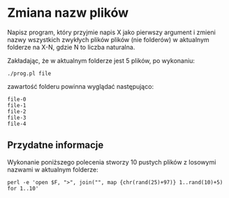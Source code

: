 # Zmiana nazw plików
Napisz program, który przyjmie napis X jako pierwszy argument i zmieni nazwy
wszystkich zwykłych plików plików (nie folderów) w aktualnym folderze na
X-N, gdzie N to liczba naturalna.

Zakładając, że w aktualnym folderze jest 5 plików, po wykonaniu:
````
./prog.pl file
````
zawartość folderu powinna wyglądać następująco:
````
file-0
file-1
file-2
file-3
file-4
````

## Przydatne informacje
Wykonanie poniższego polecenia stworzy 10 pustych plików z losowymi nazwami
w aktualnym folderze:
````
perl -e 'open $F, ">", join("", map {chr(rand(25)+97)} 1..rand(10)+5) for 1..10'
````
